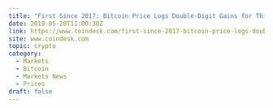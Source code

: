 ```yaml
---
title: "First Since 2017: Bitcoin Price Logs Double-Digit Gains for Third Week"
date: 2019-05-20T11:00:38Z
link: https://www.coindesk.com/first-since-2017-bitcoin-price-logs-double-digit-gains-for-third-week?utm_medium=RSS&utm_source=hune
site: www.coindesk.com
topic: crypto
category:
  - Markets
  - Bitcoin
  - Markets News
  - Prices
draft: false
---
```

